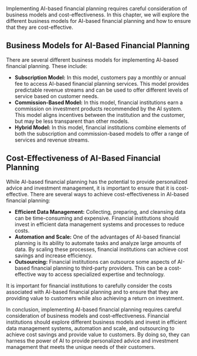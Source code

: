 
Implementing AI-based financial planning requires careful consideration of business models and cost-effectiveness. In this chapter, we will explore the different business models for AI-based financial planning and how to ensure that they are cost-effective.

Business Models for AI-Based Financial Planning
-----------------------------------------------

There are several different business models for implementing AI-based financial planning. These include:

* **Subscription Model:** In this model, customers pay a monthly or annual fee to access AI-based financial planning services. This model provides predictable revenue streams and can be used to offer different levels of service based on customer needs.
* **Commission-Based Model:** In this model, financial institutions earn a commission on investment products recommended by the AI system. This model aligns incentives between the institution and the customer, but may be less transparent than other models.
* **Hybrid Model:** In this model, financial institutions combine elements of both the subscription and commission-based models to offer a range of services and revenue streams.

Cost-Effectiveness of AI-Based Financial Planning
-------------------------------------------------

While AI-based financial planning has the potential to provide personalized advice and investment management, it is important to ensure that it is cost-effective. There are several ways to achieve cost-effectiveness in AI-based financial planning:

* **Efficient Data Management:** Collecting, preparing, and cleansing data can be time-consuming and expensive. Financial institutions should invest in efficient data management systems and processes to reduce costs.
* **Automation and Scale:** One of the advantages of AI-based financial planning is its ability to automate tasks and analyze large amounts of data. By scaling these processes, financial institutions can achieve cost savings and increase efficiency.
* **Outsourcing:** Financial institutions can outsource some aspects of AI-based financial planning to third-party providers. This can be a cost-effective way to access specialized expertise and technology.

It is important for financial institutions to carefully consider the costs associated with AI-based financial planning and to ensure that they are providing value to customers while also achieving a return on investment.

In conclusion, implementing AI-based financial planning requires careful consideration of business models and cost-effectiveness. Financial institutions should explore different business models and invest in efficient data management systems, automation and scale, and outsourcing to achieve cost savings and provide value to customers. By doing so, they can harness the power of AI to provide personalized advice and investment management that meets the unique needs of their customers.
